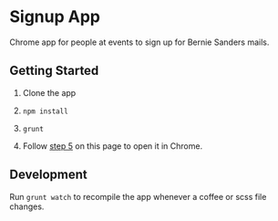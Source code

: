 # Signup App

Chrome app for people at events to sign up for Bernie Sanders mails.

## Getting Started

1. Clone the app

2. `npm install`

3. `grunt`

4. Follow [step 5](https://developer.chrome.com/apps/first_app#five) on this page to open it in Chrome.

## Development

Run `grunt watch` to recompile the app whenever a coffee or scss file changes.